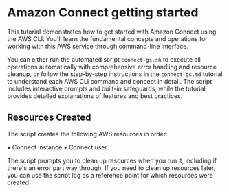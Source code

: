 # Amazon Connect getting started

This tutorial demonstrates how to get started with Amazon Connect using the AWS CLI. You'll learn the fundamental concepts and operations for working with this AWS service through command-line interface.

You can either run the automated script `connect-gs.sh` to execute all operations automatically with comprehensive error handling and resource cleanup, or follow the step-by-step instructions in the `connect-gs.md` tutorial to understand each AWS CLI command and concept in detail. The script includes interactive prompts and built-in safeguards, while the tutorial provides detailed explanations of features and best practices.

## Resources Created

The script creates the following AWS resources in order:

• Connect instance
• Connect user

The script prompts you to clean up resources when you run it, including if there's an error part way through. If you need to clean up resources later, you can use the script log as a reference point for which resources were created.